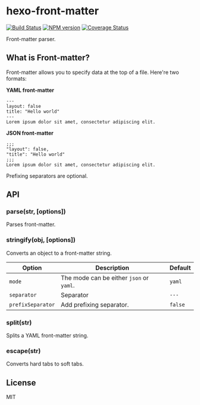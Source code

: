 # hexo-front-matter

[![Build Status](https://travis-ci.org/hexojs/hexo-front-matter.svg?branch=master)](https://travis-ci.org/hexojs/hexo-front-matter)  [![NPM version](https://badge.fury.io/js/hexo-front-matter.svg)](http://badge.fury.io/js/hexo-front-matter) [![Coverage Status](https://coveralls.io/repos/hexojs/hexo-front-matter/badge.svg?branch=master)](https://coveralls.io/r/hexojs/hexo-front-matter?branch=master)

Front-matter parser.

## What is Front-matter?

Front-matter allows you to specify data at the top of a file. Here're two formats:

**YAML front-matter**

```
---
layout: false
title: "Hello world"
---
Lorem ipsum dolor sit amet, consectetur adipiscing elit.
```

**JSON front-matter**

```
;;;
"layout": false,
"title": "Hello world"
;;;
Lorem ipsum dolor sit amet, consectetur adipiscing elit.
```

Prefixing separators are optional.

## API

### parse(str, [options])

Parses front-matter.

### stringify(obj, [options])

Converts an object to a front-matter string.

Option | Description | Default
--- | --- | ---
`mode` | The mode can be either `json` or `yaml`. | `yaml`
`separator` | Separator | `---`
`prefixSeparator` | Add prefixing separator. | `false`

### split(str)

Splits a YAML front-matter string.

### escape(str)

Converts hard tabs to soft tabs.

## License

MIT